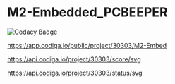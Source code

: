 # M2-Embedded_PCBEEPER

[![Codacy Badge](https://api.codacy.com/project/badge/Grade/0b4e5807c65d4f5b84f034f05ea4624b)](https://app.codacy.com/gh/MaligiAdithyaKumar/M2-Embedded_PCBEEPER?utm_source=github.com&utm_medium=referral&utm_content=MaligiAdithyaKumar/M2-Embedded_PCBEEPER&utm_campaign=Badge_Grade_Settings)

https://app.codiga.io/public/project/30303/M2-Embed

https://api.codiga.io/project/30303/score/svg

https://api.codiga.io/project/30303/status/svg
